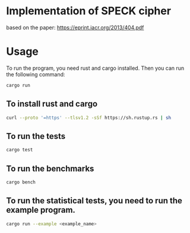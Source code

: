 # Implementation of SPECK cipher

based on the paper: https://eprint.iacr.org/2013/404.pdf

# Usage

To run the program, you need rust and cargo installed. Then you can run the following command:

```bash
cargo run
```

## To install rust and cargo

```bash
curl --proto '=https' --tlsv1.2 -sSf https://sh.rustup.rs | sh
```

## To run the tests

```bash
cargo test
```

## To run the benchmarks

```bash
cargo bench
```

## To run the statistical tests, you need to run the example program.

```bash
cargo run --example <example_name>
```
